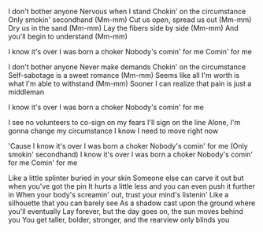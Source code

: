 I don't bother anyone
Nervous when I stand
Chokin' on the circumstance
Only smokin' secondhand (Mm-mm)
Cut us open, spread us out (Mm-mm)
Dry us in the sand (Mm-mm)
Lay the fibers side by side (Mm-mm)
And you'll begin to understand (Mm-mm)

I know it's over
I was born a choker
Nobody's comin' for me
Comin' for me

I don't bother anyone
Never make demands
Chokin' on the circumstance
Self-sabotage is a sweet romance (Mm-mm)
Seems like all I'm worth is what I'm able to withstand (Mm-mm)
Sooner I can realize that pain is just a middleman

I know it's over
I was born a choker
Nobody's comin' for me

I see no volunteers to co-sign on my fears
I'll sign on the line
Alone, I'm gonna change my circumstance
I know I need to move right now

'Cause I know it's over
I was born a choker
Nobody's comin' for me (Only smokin' secondhand)
I know it's over
I was born a choker
Nobody's comin' for me
Comin' for me

Like a little splinter buried in your skin
Someone else can carve it out but when you've got the pin
It hurts a little less and you can even push it further in
When your body's screamin' out, trust your mind's listenin'
Like a silhouette that you can barely see
As a shadow cast upon the ground where you'll eventually
Lay forever, but the day goes on, the sun moves behind you
You get taller, bolder, stronger, and the rearview only blinds you
